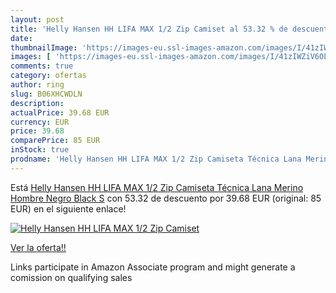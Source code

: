 ```yaml
---
layout: post
title: 'Helly Hansen HH LIFA MAX 1/2 Zip Camiset al 53.32 % de descuento'
date: 
thumbnailImage: 'https://images-eu.ssl-images-amazon.com/images/I/41zIWZiV6OL._SL200_.jpg'
images: [ 'https://images-eu.ssl-images-amazon.com/images/I/41zIWZiV6OL._SL200_.jpg' ]
comments: true
category: ofertas
author: ring
slug: B06XHCWDLN
description:
actualPrice: 39.68 EUR
currency: EUR
price: 39.68
comparePrice: 85 EUR
inStock: true
prodname: 'Helly Hansen HH LIFA MAX 1/2 Zip Camiseta Técnica Lana Merino  Hombre  Negro  Black   S'
---
```


Está [Helly Hansen HH LIFA MAX 1/2 Zip Camiseta Técnica Lana Merino  Hombre  Negro  Black   S](https://www.amazon.es/dp/B06XHCWDLN/?tag=tolees-21) con 53.32 de descuento por 39.68 EUR (original: 85 EUR) en el siguiente enlace!

[![Helly Hansen HH LIFA MAX 1/2 Zip Camiset](https://images-eu.ssl-images-amazon.com/images/I/41zIWZiV6OL._SL200_.jpg)](https://www.amazon.es/dp/B06XHCWDLN/?tag=tolees-21)

[Ver la oferta!!](https://www.amazon.es/dp/B06XHCWDLN/?tag=tolees-21)

Links participate in Amazon Associate program and might generate a comission on qualifying sales


